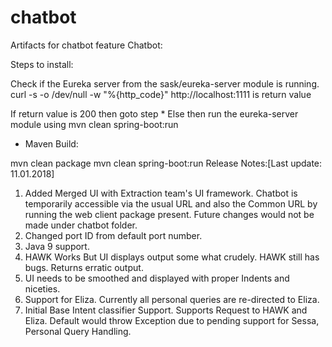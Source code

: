 # chatbot
Artifacts for chatbot feature
Chatbot:

Steps to install:

Check if the Eureka server from the sask/eureka-server module is running.
	curl -s -o /dev/null -w "%{http_code}" http://localhost:1111 is return value

If return value is 200 then goto step *
Else then run the eureka-server module using mvn clean spring-boot:run

* Maven Build:

mvn clean package
mvn clean spring-boot:run
Release Notes:[Last update: 11.01.2018]
1. Added Merged UI with Extraction team's UI framework. Chatbot is temporarily accessible via the usual URL and also the Common URL by running the web client package present. Future changes would not be made under chatbot folder.
2. Changed port ID from default port number.
3. Java 9 support.
4. HAWK Works But UI displays output some what crudely. HAWK still has bugs. Returns erratic output.
5. UI needs to be smoothed and displayed with proper Indents and niceties.
6. Support for Eliza. Currently all personal queries are re-directed to Eliza.
7. Initial Base Intent classifier Support. Supports Request to HAWK and Eliza. Default would throw Exception due to pending support for Sessa, Personal Query Handling.
